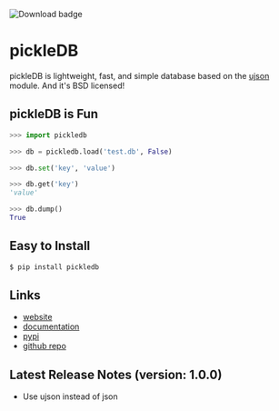 ![Download badge](http://pepy.tech/badge/pickledb_ujson)

# pickleDB
pickleDB is lightweight, fast, and simple database based on the
[ujson](https://github.com/ultrajson/ultrajson) module.
And it's BSD licensed!


## pickleDB is Fun
```python
>>> import pickledb

>>> db = pickledb.load('test.db', False)

>>> db.set('key', 'value')

>>> db.get('key')
'value'

>>> db.dump()
True
```

## Easy to Install
```python
$ pip install pickledb
```

## Links
* [website](https://patx.github.io/pickledb)
* [documentation](https://patx.github.io/pickledb/commands.html)
* [pypi](http://pypi.python.org/pypi/pickleDB)
* [github repo](https://github.com/patx/pickledb)


## Latest Release Notes (version: 1.0.0)
* Use ujson instead of json
